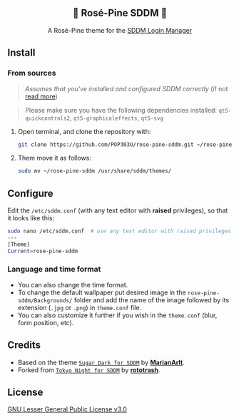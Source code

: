 <h2 align="center">🌹 Rosé-Pine SDDM 🌹</h2>

<p align=center>
A Rosé-Pine theme for the <a href="https://github.com/sddm/sddm">SDDM Login Manager</a>
</p>

## Install
### From sources
> _Assumes that you've installed and configured SDDM correctly_ (if not [read more](https://wiki.archlinux.org/title/SDDM))

>  Please make sure you have the following dependencies installed:
>  `qt5-quickcontrols2`, `qt5-graphicaleffects`, `qt5-svg` 

1. Open terminal, and clone the repository with:

   ```sh
   git clone https://github.com/POP303U/rose-pine-sddm.git ~/rose-pine-sddm
   ```

2. Them move it as follows:

   ```sh
   sudo mv ~/rose-pine-sddm /usr/share/sddm/themes/
   ```

## Configure

Edit the `/etc/sddm.conf` (with any text editor with **raised** privileges), so that it looks like this:

```sh
sudo nano /etc/sddm.conf  # use any text editor with raised privileges
---
[Theme]
Current=rose-pine-sddm
   ```

### Language and time format

- You can also change the time format.
- To change the default wallpaper put desired image in the `rose-pine-sddm/Backgrounds/` folder and add the name of the image followed by its extension (`.jpg` or `.png`) in `theme.conf` file.
- You can also customize it further if you wish in the `theme.conf`
(blur, form position, etc).
## Credits

- Based on the theme [`Sugar Dark for SDDM`](https://github.com/MarianArlt/sddm-sugar-dark) by [**MarianArlt**](https://github.com/MarianArlt).
- Forked from [`Tokyo Night for SDDM`](https://github.com/rototrash/tokyo-night-sddm) by [**rototrash**](https://github.com/rototrash).

## License

[GNU Lesser General Public License v3.0](LICENSE)
